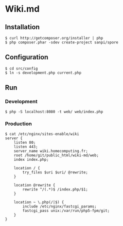 # Wiki.md

## Installation

    $ curl http://getcomposer.org/installer | php
    $ php composer.phar -sdev create-project sanpi/spore

## Configuration

    $ cd src/config
    $ ln -s development.php current.php

## Run
### Development

    $ php -S localhost:8080 -t web/ web/index.php

### Production

    $ cat /etc/nginx/sites-enable/wiki
    server {
        listen 80;
        listen 443;
        server_name wiki.homecomputing.fr;
        root /home/git/public_html/wiki-md/web;
        index index.php;

        location / {
            try_files $uri $uri/ @rewrite;
        }

        location @rewrite {
            rewrite ^/(.*)$ /index.php/$1;
        }

        location ~ \.php(/|$) {
            include /etc/nginx/fastcgi_params;
            fastcgi_pass unix:/var/run/php5-fpm/git;
        }
    }
